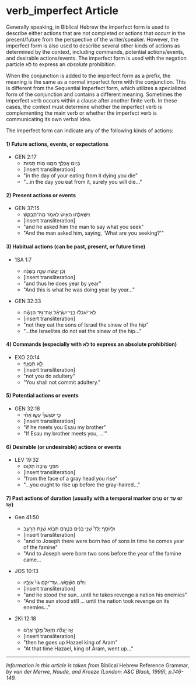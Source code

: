 # verb_imperfect Article
Generally speaking, in Biblical Hebrew the imperfect form is used to describe either actions that are not completed or actions that occurr in the present/future from the perspective of the writer/speaker.  However, the imperfect form is also used to describe several other kinds of actions as determined by the context, including commands, potential actions/events, and desirable actions/events.  The imperfect form is used with the negation particle לֹא to express an *absolute* prohibition.

When the conjunction is added to the imperfect form as a prefix, the meaning is the same as a normal imperfect form with the conjunction.  This is different from the Sequential Imperfect form, which utilizes a specialized form of the conjunction and contains a different meaning.  Sometimes the imperfect verb occurs within a clause after another finite verb.  In these cases, the context must determine whether the imperfect verb is complementing the main verb or whether the imperfect verb is communicating its own verbal idea.

The imperfect form can indicate any of the following kinds of actions:

#### 1) Future actions, events, or expectations

* GEN 2:17 
    *  בְּי֛וֹם אֲכָלְךָ֥ מִמֶּ֖נּוּ מ֥וֹת תָּמֽוּת׃  
    *  [insert transliteration]
    *  "in the day of your eating from it dying you die"
    *  "...in the day you eat from it, surely you will die..."

#### 2) Present actions or events

* GEN 37:15
    *  וַיִּשְׁאָלֵ֧הוּ הָאִ֛ישׁ לֵאמֹ֖ר מַה־תְּבַקֵּֽשׁ׃  
    *  [insert transliteration]
    *  "and he asked him the man to say what you seek"
    *  "And the man asked him, saying, 'What are you seeking?'"

#### 3) Habitual actions (can be past, present, or future time)

* 1SA 1:7
    *  וְכֵ֨ן יַעֲשֶׂ֜ה שָׁנָ֣ה בְשָׁנָ֗ה 
    *  [insert transliteration]
    *  "and thus he does year by year"
    *  "And this is what he was doing year by year..."

* GEN 32:33
    *  לֹֽא־יֹאכְל֨וּ בְנֵֽי־יִשְׂרָאֵ֜ל אֶת־גִּ֣יד הַנָּשֶׁ֗ה  
    *  [insert transliteration]
    *  "not they eat the sons of Israel the sinew of the hip"
    *  "...the Israelites do not eat the sinew of the hip..."

#### 4) Commands (especially with לֹא to express an absolute prohibition)

* EXO 20:14
    *  לֹ֣֖א תִּֿנְאָֽ֑ף׃  
    *  [insert transliteration]
    *  "not you do adultery"
    *  "You shall not commit adultery."

#### 5) Potential actions or events

* GEN 32:18
    *  כִּ֣י יִֽפְגָּשְׁךָ֞ עֵשָׂ֣ו אָחִ֗י  
    *  [insert transliteration]
    *  "if he meets you Esau my brother"
    *  "If Esau my brother meets you, ...'"

#### 6) Desirable (or undesirable) actions or events

* LEV 19:32
    *  מִפְּנֵ֤י שֵׂיבָה֙ תָּק֔וּם 
    *  [insert transliteration]
    *  "from the face of a gray head you rise"
    *  "...you ought to rise up before the gray-haired..."

#### 7) Past actions of duration (usually with a temporal marker טֶרֶם or עַד or אָז)

* Gen 41:50 
    *  וּלְיוֹסֵ֤ף יֻלַּד֙ שְׁנֵ֣י בָנִ֔ים בְּטֶ֥רֶם תָּב֖וֹא שְׁנַ֣ת הָרָעָ֑ב  
    *  [insert transliteration]
    *  "and to Joseph there were born two of sons in time he comes year of the famine"
    *  "And to Joseph were born two sons before the year of the famine came...

* JOS 10:13
    *  וַיִּדֹּ֨ם הַשֶּׁ֜מֶשׁ...עַד־יִקֹּ֥ם גּוֹי֙ אֹֽיְבָ֔יו  
    *  [insert transliteration]
    *  "and he stood the sun...until he takes revenge a nation his enemies"
    *  "And the sun stood still ... until the nation took revenge on its enemies..."

* 2KI 12:18
    *  אָ֣ז יַעֲלֶ֗ה חֲזָאֵל֙ מֶ֣לֶךְ אֲרָ֔ם  
    *  [insert transliteration]
    *  "then he goes up Hazael king of Aram"
    *  "At that time Hazael, king of Aram, went up..."

-----

*Information in this article is taken from* Biblical Hebrew Reference Grammar, *by van der Merwe, Naudé, and Kroeze (London: A&C Black, 1999), p.146-149.*